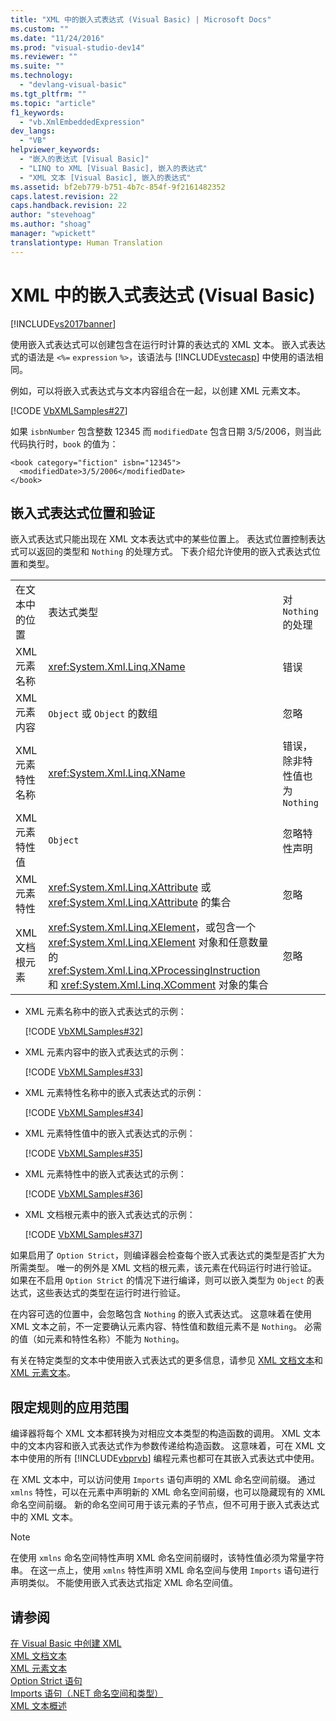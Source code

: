 ```yaml
---
title: "XML 中的嵌入式表达式 (Visual Basic) | Microsoft Docs"
ms.custom: ""
ms.date: "11/24/2016"
ms.prod: "visual-studio-dev14"
ms.reviewer: ""
ms.suite: ""
ms.technology: 
  - "devlang-visual-basic"
ms.tgt_pltfrm: ""
ms.topic: "article"
f1_keywords: 
  - "vb.XmlEmbeddedExpression"
dev_langs: 
  - "VB"
helpviewer_keywords: 
  - "嵌入的表达式 [Visual Basic]"
  - "LINQ to XML [Visual Basic], 嵌入的表达式"
  - "XML 文本 [Visual Basic], 嵌入的表达式"
ms.assetid: bf2eb779-b751-4b7c-854f-9f2161482352
caps.latest.revision: 22
caps.handback.revision: 22
author: "stevehoag"
ms.author: "shoag"
manager: "wpickett"
translationtype: Human Translation
---
```

# XML 中的嵌入式表达式 (Visual Basic)
[!INCLUDE[vs2017banner](../../../../csharp/includes/vs2017banner.md)]

使用嵌入式表达式可以创建包含在运行时计算的表达式的 XML 文本。  嵌入式表达式的语法是 `<%=` `expression` `%>`，该语法与 [!INCLUDE[vstecasp](../../../../csharp/language-reference/preprocessor-directives/includes/vstecasp_md.md)] 中使用的语法相同。  
  
 例如，可以将嵌入式表达式与文本内容组合在一起，以创建 XML 元素文本。  
  
 [!CODE [VbXMLSamples#27](../CodeSnippet/VS_Snippets_VBCSharp/VbXMLSamples#27)]  
  
 如果 `isbnNumber` 包含整数 12345 而 `modifiedDate` 包含日期 3\/5\/2006，则当此代码执行时，`book` 的值为：  
  
```  
<book category="fiction" isbn="12345">  
  <modifiedDate>3/5/2006</modifiedDate>  
</book>  
```  
  
## 嵌入式表达式位置和验证  
 嵌入式表达式只能出现在 XML 文本表达式中的某些位置上。  表达式位置控制表达式可以返回的类型和 `Nothing` 的处理方式。  下表介绍允许使用的嵌入式表达式位置和类型。  
  
||||  
|-|-|-|  
|在文本中的位置|表达式类型|对 `Nothing` 的处理|  
|XML 元素名称|<xref:System.Xml.Linq.XName>|错误|  
|XML 元素内容|`Object` 或 `Object` 的数组|忽略|  
|XML 元素特性名称|<xref:System.Xml.Linq.XName>|错误，除非特性值也为 `Nothing`|  
|XML 元素特性值|`Object`|忽略特性声明|  
|XML 元素特性|<xref:System.Xml.Linq.XAttribute> 或 <xref:System.Xml.Linq.XAttribute> 的集合|忽略|  
|XML 文档根元素|<xref:System.Xml.Linq.XElement>，或包含一个 <xref:System.Xml.Linq.XElement> 对象和任意数量的 <xref:System.Xml.Linq.XProcessingInstruction> 和 <xref:System.Xml.Linq.XComment> 对象的集合|忽略|  
  
-   XML 元素名称中的嵌入式表达式的示例：  
  
     [!CODE [VbXMLSamples#32](../CodeSnippet/VS_Snippets_VBCSharp/VbXMLSamples#32)]  
  
-   XML 元素内容中的嵌入式表达式的示例：  
  
     [!CODE [VbXMLSamples#33](../CodeSnippet/VS_Snippets_VBCSharp/VbXMLSamples#33)]  
  
-   XML 元素特性名称中的嵌入式表达式的示例：  
  
     [!CODE [VbXMLSamples#34](../CodeSnippet/VS_Snippets_VBCSharp/VbXMLSamples#34)]  
  
-   XML 元素特性值中的嵌入式表达式的示例：  
  
     [!CODE [VbXMLSamples#35](../CodeSnippet/VS_Snippets_VBCSharp/VbXMLSamples#35)]  
  
-   XML 元素特性中的嵌入式表达式的示例：  
  
     [!CODE [VbXMLSamples#36](../CodeSnippet/VS_Snippets_VBCSharp/VbXMLSamples#36)]  
  
-   XML 文档根元素中的嵌入式表达式的示例：  
  
     [!CODE [VbXMLSamples#37](../CodeSnippet/VS_Snippets_VBCSharp/VbXMLSamples#37)]  
  
 如果启用了 `Option Strict`，则编译器会检查每个嵌入式表达式的类型是否扩大为所需类型。  唯一的例外是 XML 文档的根元素，该元素在代码运行时进行验证。  如果在不启用 `Option Strict` 的情况下进行编译，则可以嵌入类型为 `Object` 的表达式，这些表达式的类型在运行时进行验证。  
  
 在内容可选的位置中，会忽略包含 `Nothing` 的嵌入式表达式。  这意味着在使用 XML 文本之前，不一定要确认元素内容、特性值和数组元素不是 `Nothing`。  必需的值（如元素和特性名称）不能为 `Nothing`。  
  
 有关在特定类型的文本中使用嵌入式表达式的更多信息，请参见 [XML 文档文本](../../../../visual-basic/language-reference/xml-literals/xml-document-literal.md)和 [XML 元素文本](../../../../visual-basic/language-reference/xml-literals/xml-element-literal.md)。  
  
## 限定规则的应用范围  
 编译器将每个 XML 文本都转换为对相应文本类型的构造函数的调用。  XML 文本中的文本内容和嵌入式表达式作为参数传递给构造函数。  这意味着，可在 XML 文本中使用的所有 [!INCLUDE[vbprvb](../../../../csharp/programming-guide/concepts/linq/includes/vbprvb_md.md)] 编程元素也都可在其嵌入式表达式中使用。  
  
 在 XML 文本中，可以访问使用 `Imports` 语句声明的 XML 命名空间前缀。  通过 `xmlns` 特性，可以在元素中声明新的 XML 命名空间前缀，也可以隐藏现有的 XML 命名空间前缀。  新的命名空间可用于该元素的子节点，但不可用于嵌入式表达式中的 XML 文本。  
  
> [!NOTE]
>  在使用 `xmlns` 命名空间特性声明 XML 命名空间前缀时，该特性值必须为常量字符串。  在这一点上，使用 `xmlns` 特性声明 XML 命名空间与使用 `Imports` 语句进行声明类似。  不能使用嵌入式表达式指定 XML 命名空间值。  
  
## 请参阅  
 [在 Visual Basic 中创建 XML](../../../../visual-basic/programming-guide/language-features/xml/creating-xml.md)   
 [XML 文档文本](../../../../visual-basic/language-reference/xml-literals/xml-document-literal.md)   
 [XML 元素文本](../../../../visual-basic/language-reference/xml-literals/xml-element-literal.md)   
 [Option Strict 语句](../../../../visual-basic/language-reference/statements/option-strict-statement.md)   
 [Imports 语句（.NET 命名空间和类型）](../../../../visual-basic/language-reference/statements/imports-statement-net-namespace-and-type.md)   
 [XML 文本概述](../../../../visual-basic/programming-guide/language-features/xml/xml-literals-overview.md)